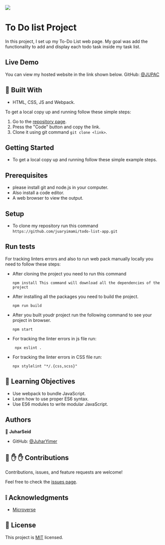 ![](https://img.shields.io/badge/Microverse-blueviolet)

# To Do list Project

In this project, I set up my To-Do List web page. My goal was add the functionality to add and display each todo task inside my task list. 

## Live Demo
You can view my hosted website in the link shown below.
GitHub: [@JUPAC](https://juaryimami.github.io/todo-list-app/dist/)

## :hammer: Built With

- HTML, CSS, JS and Webpack.

To get a local copy up and running follow these simple steps:

1. Go to the [repository page]( https://juaryimami.github.io/todo-list-app/).
2. Press the "Code" button and copy the link.
3. Clone it using git command `git clone <link>`.

## Getting Started
   - To get a local copy up and running follow these simple example steps.

## Prerequisites
   - please install git and node.js in your computer.
   - Also install a code editor.
   - A web browser to view the output.

## Setup
   - To clone my repository run this command `https://github.com/juaryimami/todo-list-app.git`  

## Run tests
   For tracking linters errors and also to run web pack manually locally you need to follow these steps:

   - After cloning the project you need to run this command

         npm install This command will download all the dependencies of the project

   - After installing all the packages you need to build the project.
        
         npm run build
         
   - After you built youdr project run the following command to see your project in browser.
        
         npm start

  - For tracking the linter errors in js file run:

         npx eslint .

   - For tracking the linter errors in CSS file run:

         npx stylelint "*/.{css,scss}"

## :blue_book: Learning Objectives

- Use webpack to bundle JavaScript.
- Learn how to use proper ES6 syntax.
- Use ES6 modules to write modular JavaScript.

## Authors

👤 **JuharSeid**

- GitHub: [@JuharYimer](https://github.com/juaryimami)

## 🤝 :raised_hand: :raised_hand: Contributions

Contributions, issues, and feature requests are welcome!

Feel free to check the [issues page](https://github.com/juaryimami/todo-list-app/issues).

## :grey_exclamation: Acknowledgments

- [Microverse](https://www.microverse.org/)

## 📝 License

This project is [MIT](LICENSE) licensed.
